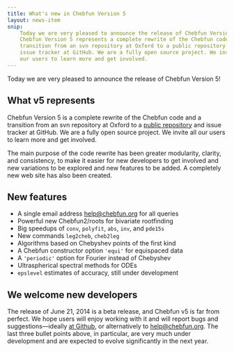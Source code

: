 ```yaml
---
title: What's new in Chebfun Version 5
layout: news-item
snip:
    Today we are very pleased to announce the release of Chebfun Version 5!
    Chebfun Version 5 represents a complete rewrite of the Chebfun code and a
    transition from an svn repository at Oxford to a public repository and
    issue tracker at GitHub. We are a fully open source project. We invite all
    our users to learn more and get involved.
---
```


Today we are very pleased to announce the release of Chebfun Version 5!

## What v5 represents

Chebfun Version 5 is a complete rewrite of the Chebfun code and a transition
from an svn repository at Oxford to a [public
repository](http://github.com/chebfun/chebfun) and issue tracker at GitHub. We
are a fully open source project. We invite all our users to learn more and
get involved.

The main purpose of the code rewrite has been greater modularity, clarity, and
consistency, to make it easier for new developers to get involved and new
variations to be explored and new features to be added. A completely new web
site has also been created.

## New features

* A single email address [help@chebfun.org](mailto:help@chebfun.org) for all
  queries
* Powerful new Chebfun2/roots for bivariate rootfinding
* Big speedups of `conv`, `polyfit`, `abs`, `inv`, and `pde15s`
* New commands `leg2cheb`, `cheb2leg`
* Algorithms based on Chebyshev points of the first kind
* A Chebfun constructor option `'equi'` for equispaced data
* A `'periodic'` option for Fourier instead of Chebyshev
* Ultraspherical spectral methods for ODEs
* `epslevel` estimates of accuracy, still under development

## We welcome new developers

The release of June 21, 2014 is a beta release, and Chebfun v5 is far from
perfect. We hope users will enjoy working with it and will report bugs and
suggestions—ideally [at Github](http://github.com/chebfun/chebfun/issues), or
alternatively to [help@chebfun.org](mailto:help@chebfun.org). The last three
bullet points above, in particular, are very much under development and are
expected to evolve significantly in the next year.
